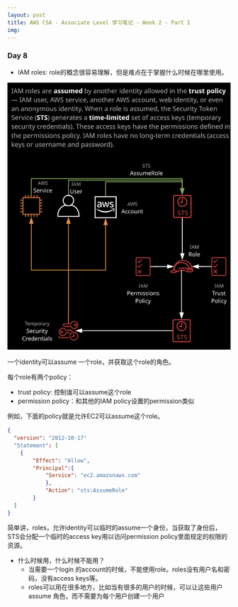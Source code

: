 ```yaml
---
layout: post
title: AWS CSA - Associate Level 学习笔记 - Week 2 - Part I
img: 
---
```


### Day 8

- IAM roles: role的概念很容易理解，但是难点在于掌握什么时候在哪里使用。

![image-20190905175257393](../assets/img/image-20190905175257393.png)

一个identity可以assume 一个role，并获取这个role的角色。

每个role有两个policy：

- trust policy: 控制谁可以assume这个role
- permission policy：和其他的IAM policy设置的permission类似

例如，下面的policy就是允许EC2可以assume这个role。

```json
{
  "version": "2012-10-17"
  "Statement": [
  	{
  		"Effect": "Allow",
  		"Principal":{
  			"Service": "ec2.amazonaws.com"
			},
			"Action": "sts:AssumeRole"
		}
  ]
}
```

简单讲，roles，允许identity可以临时的assume一个身份，当获取了身份后，STS会分配一个临时的access key用以访问permission policy里面规定的权限的资源。

- 什么时候用，什么时候不能用？
  - 当需要一个login 的account的时候，不能使用role。roles没有用户名和密码，没有access keys等。
  - roles可以用在很多地方，比如当有很多的用户的时候，可以让这些用户assume 角色，而不需要为每个用户创建一个用户